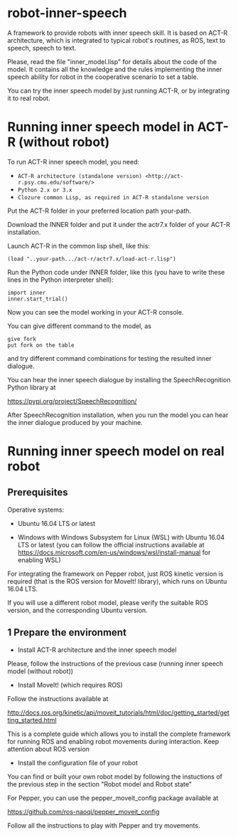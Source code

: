 # robot-inner-speech
A framework to provide robots with inner speech skill. 
It is based on ACT-R architecture, which is integrated to typical robot's routines, as ROS, text to speech, speech to text. 

Please, read the file "inner_model.lisp" for details about the code of the model.
It contains all the knowledge and the rules implementing the inner speech ability for robot in the cooperative scenario to set a table.

You can try the inner speech model by just running ACT-R, or by integrating it to real robot.

Running inner speech model in ACT-R (without robot)
=====================================================

To run ACT-R inner speech model, you need:
   - `ACT-R architecture (standalone version) <http://act-r.psy.cmu.edu/software/>`
   - `Python 2.x or 3.x`
   - `Clozure common Lisp, as required in ACT-R standalone version`

Put the ACT-R folder in your preferred location path your-path.

Download the INNER folder and put it under the actr7.x folder of your ACT-R installation.

Launch ACT-R in the common lisp shell, like this:

    (load "..your-path.../act-r/actr7.x/load-act-r.lisp")
 
Run the Python code under INNER folder, like this (you have to write these lines in the Python interpreter shell):

    import inner
    inner.start_trial()
 
Now you can see the model working in your ACT-R console.

You can give different command to the model, as
    
    give fork
    put fork on the table

and try different command combinations for testing the resulted inner dialogue.

You can hear the inner speech dialogue by installing the SpeechRecognition Python library at

 <https://pypi.org/project/SpeechRecognition/>

After SpeechRecognition installation, when you run the model you can hear the inner dialogue produced by your machine.

Running inner speech model on real robot
==========================================

Prerequisites
-------------

Operative systems:

- Ubuntu 16.04 LTS or latest

- Windows with Windows Subsystem for Linux (WSL) with Ubuntu 16.04 LTS or latest 
(you can follow the official instructions available at <https://docs.microsoft.com/en-us/windows/wsl/install-manual> for enabling WSL)

For integrating the framework on Pepper robot, just ROS kinetic version is required (that is the ROS version for MoveIt! library), which runs on Ubuntu 16.04 LTS.

If you will use a different robot model, please verify the suitable ROS version, and the corresponding Ubuntu version.

1 Prepare the environment
-------------------------

- Install ACT-R architecture and the inner speech model

Please, follow the instructions of the previous case (running inner speech model (without robot))


- Install MoveIt! (which requires ROS)

Follow the instructions available at 

http://docs.ros.org/kinetic/api/moveit_tutorials/html/doc/getting_started/getting_started.html

This is a complete guide which allows you to install the complete framework for running ROS and enabling robot movements during interaction.
Keep attention about ROS version

-  Install the configuration file of your robot

You can find or built your own robot model by following the instuctions of the previous step in the section "Robot model and Robot state"

For Pepper, you can use the pepper_moveit_config package available at

<https://github.com/ros-naoqi/pepper_moveit_config>

Follow all the instructions to play with Pepper and try movements.








